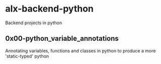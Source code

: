 # alx-backend-python
Backend projects in python

## 0x00-python_variable_annotations
Annotating variables, functions and classes in python to produce a more 'static-typed' python
